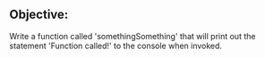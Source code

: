 ## Objective: 

Write a function called 'somethingSomething' that will print out the statement 'Function called!' to the console when invoked.